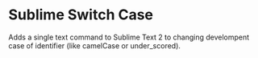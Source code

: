 Sublime Switch Case
===================
Adds a single text command to Sublime Text 2 to changing develompent case of identifier (like camelCase or under_scored).
